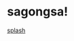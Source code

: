 # sagongsa!
[splash](https://github.com/phryne4432/sagongsa/assets/137753146/7d7f929f-fd2e-448b-9dc0-88d204ad503c)
